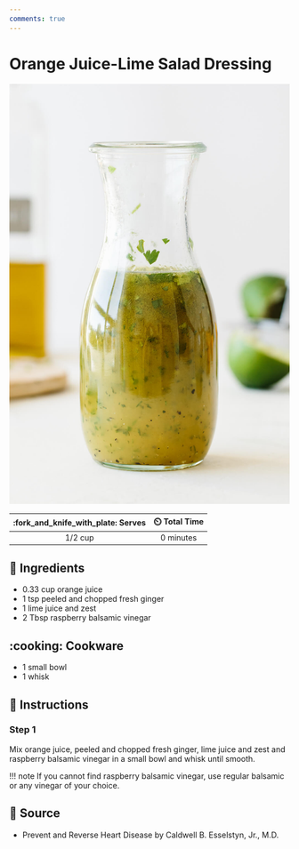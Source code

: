 ```yaml
---
comments: true
---
```

# Orange Juice-Lime Salad Dressing

![Orange Juice-Lime Salad Dressing](../assets/images/orange-juice-lime-salad-dressing.jpg)

| :fork_and_knife_with_plate: Serves | :timer_clock: Total Time |
|:----------------------------------:|:-----------------------: |
| 1/2 cup | 0 minutes |

## :salt: Ingredients

- 0.33 cup orange juice
- 1 tsp peeled and chopped fresh ginger
- 1 lime juice and zest
- 2 Tbsp raspberry balsamic vinegar

## :cooking: Cookware

- 1 small bowl
- 1 whisk

## :pencil: Instructions

### Step 1

Mix orange juice, peeled and chopped fresh ginger, lime juice and zest and raspberry balsamic vinegar in a small bowl
and whisk until smooth.

!!! note
    If you cannot find raspberry balsamic vinegar, use regular balsamic or any vinegar of your choice.

## :link: Source

- Prevent and Reverse Heart Disease by Caldwell B. Esselstyn, Jr., M.D.
